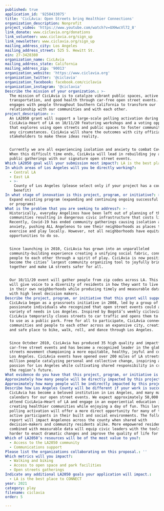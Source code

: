 ```yaml
---
published: true
application_id: '9258433075'
title: 'CicLAvia: Open Streets bring Healthier Connections'
organization_description: Nonprofit
project_video: 'https://www.youtube.com/watch?v=UXHwcVl72_8'
link_donate: www.ciclavia.org/donations
link_volunteer: www.ciclavia.org/sign_up
link_newsletter: www.ciclavia.org/sign_up
mailing_address_city: Los Angeles
mailing_address_street: 525 S. Hewitt St.
ein: 27-3428380
organization_name: CicLAvia
mailing_address_state: California
mailing_address_zip: '90013'
organization_website: 'https://www.ciclavia.org'
organization_twitter: '@ciclavia'
organization_facebook: facebook.com/ciclavia
organization_instagram: '@ciclavia'
Describe the mission of your organization.: >-
  The mission of CicLAvia is to catalyze vibrant public spaces, active
  transportation, and good health through car-free open street events. CicLAvia
  engages with people throughout Southern California to transform our
  relationship with our communities and with each other. 
project_description: >-
  An LA2050 grant will support a large-scale polling activation during
  CicLAvia-Heart of LA on 10/11/20 featuring workshops and a voting opportunity
  that explores using open streets and public spaces to foster community under
  any circumstances. CicLAvia will share the outcomes with city officials and
  stakeholders to make these ideas reality.


  Currently we are all experiencing isolation and anxiety to combat Covid-19.
  When this difficult time ends, CicLAvia will lead in rebuilding joy around
  public gatherings with our signature open street events.
Which LA2050 goal will your submission most impact?: LA is the best place to PLAY
In which areas of Los Angeles will you be directly working?:
  - Central LA
  - East LA
  - >-
    County of Los Angeles (please select only if your project has a countywide
    benefit)
In what stage of innovation is this project, program, or initiative?: >-
  Expand existing program (expanding and continuing ongoing successful projects
  or programs)
What is the problem that you are seeking to address?: >-
  Historically, everyday Angelinos have been left out of planning of their
  communities resulting in dangerous civic infrastructure that costs lives.
  Recently, Covid-19 has ended community gatherings causing isolation and
  anxiety, pushing ALL Angelenos to see their neighborhoods as places to
  exercise and play locally. However, not all neighborhoods have equitable
  opportunities to do so. 


  Since launching in 2010, CicLAvia has grown into an unparalleled
  community-building experience creating a unifying social fabric, connecting
  people to each other through a spirit of play. CicLAvia is now positioned to
  become the cities’ largest community organizing tool to joyfully bring people
  together and make LA streets safer for all.


  Our 10/11/20 event will gather people from zip codes across LA. This project
  will give voice to a diversity of residents in how they want to live and play
  in their own neighborhoods while producing timely and measurable data to share
  with high level decision makers. 
Describe the project, program, or initiative that this grant will support to address the problem identified.: >-
  CicLAvia began as a grassroots initiative in 2008, led by a group of
  passionate individuals who recognized that open street events could address a
  variety of needs in Los Angeles. Inspired by Bogotá’s weekly ciclovía,
  CicLAvia temporarily closes streets to car traffic and opens them to Angelenos
  to use as a public park. Free for all to participate, CicLAvia connects
  communities and people to each other across an expansive city, creating a fun
  and safe place to bike, walk, roll, and dance through Los Angeles.


  Since October 2010, CicLAvia has produced 35 high quality and impactful
  car-free street events and has become a recognized leader in the global open
  streets movement championing a more equitable, healthy, joyful and connected
  Los Angeles. CicLAvia events have opened over 200 miles of LA streets to 1.6+
  million people catalyzing personal and collective change, inspiring a shared
  passion for Los Angeles while cultivating shared responsibility in creating
  the region’s future.
What evidence do you have that this project, program, or initiative is or will be successful, and how will you define and measure success?: "CicLAvia’s goal is to shape a new narrative for a more inclusive and sustainable LA – one that works with all Angelenos to improve the quality of life in our region. Project success will be marked by community residents in greater LA once again feeling confident about connecting safely with each other in public gatherings. It will also mean residents having a voice in the planning of their neighborhoods resulting in more safe, accessible and inclusive public spaces that promote health, community wellbeing, and sustainability for all.\n\nWith the support of LA2050, we can introduce a large-scale public polling activation at our Heart of LA event. This event is expected to be one of the best-attended of the year, providing the largest opportunity to engage the greatest number of Angelenos. We hope to achieve the following outcomes with this project:\n\n*\tEngage thousands of LA County residents in a conversation about safer streets in a fun yet meaningful way, measured by attendance at outreach events, event day workshop participants and votes cast.\n*\tCollect measurable data around how neighborhood residents want to use their streets to strengthen community as evidenced by online and activation poll results.\n*\tShare actionable results with decision makers from LADOT, Mayor’s Office and key local stakeholders along with non-profits and community groups working on this issue to aid their efforts in making use of streets and public spaces more equitable in Los Angeles."
Approximately how many people will be directly impacted by this project, program, or initiative?: '7000'
Approximately how many people will be indirectly impacted by this project, program, or initiative?: '50000'
Describe how Los Angeles County will be different if your work is successful.: >-
  CicLAvia has become a beloved institution in Los Angeles, and many mark their
  calendars for our open street events. We expect approximately 50,000 people to
  attend CicLAvia—Heart of LA and engage in an experiential education in
  creating healthier communities while enjoying a day of fun. This large-scale
  polling activation will offer a more direct opportunity for many of them to be
  active participants in their built and social environments. The follow-up
  report will impact Angelenos across the county when shared with
  decision-makers and community residents alike. More empowered residents
  combined with measurable data will equip civic leaders with the tools to work
  harder to enact dramatic changes and improve the quality of life for all. 
Which of LA2050’s resources will be of the most value to you?:
  - Access to the LA2050 community
  - Communications support
Please list the organizations collaborating on this proposal.: ''
Which metrics will you impact?:
  - Walking and biking
  - Access to open space and park facilities
  - Open streets gatherings
Indicate any additional LA2050 goals your application will impact.:
  - LA is the best place to CONNECT
year: 2021
category: play
filename: ciclavia
order: 5

---
```


